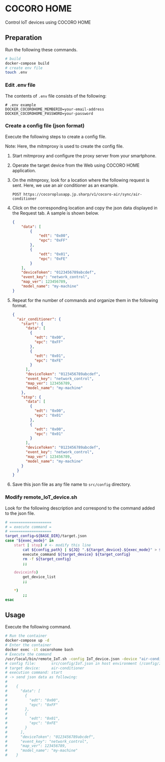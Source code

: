 # COCORO HOME
Control IoT devices using COCORO HOME

## Preparation
Run the following these commands.

```sh
# build
docker-compose build
# create env file
touch .env
```

### Edit .env file
The contents of `.env` file consists of the following:

```dosini
# .env example
DOCKER_COCOROHOME_MEMBERID=your-email-address
DOCKER_COCOROHOME_PASSWORD=your-password
```

### Create a config file (json format)
Execute the following steps to create a config file.

Note: Here, the mitmproxy is used to create the config file.

1. Start mitmproxy and configure the proxy server from your smartphone.
1. Operate the target device from the Web using COCORO HOME application.
1. On the mitmproxy, look for a location where the following request is sent. Here, we use an air conditioner as an example.

    ```
    POST https://cocoroplusapp.jp.sharp/v1/cocoro-air/sync/air-conditioner
    ```

1. Click on the corresponding location and copy the json data displayed in the Request tab. A sample is shown below.

    ```json
    {
        "data": [
            {
                "edt": "0x00",
                "epc": "0xFF"
            },
            {
                "edt": "0x01",
                "epc": "0xFE"
            }
        ],
        "deviceToken": "0123456789abcdef",
        "event_key": "network_control",
        "map_ver": 123456789,
        "model_name": "my-machine"
    }
    ```
1. Repeat for the number of commands and organize them in the following format.

    ```json
    {
      "air_conditioner": {
        "start": {
          "data": [
            {
              "edt": "0x00",
              "epc": "0xFF"
            },
            {
              "edt": "0x01",
              "epc": "0xFE"
            }
          ],
          "deviceToken": "0123456789abcdef",
          "event_key": "network_control",
          "map_ver": 123456789,
          "model_name": "my-machine"
        },
        "stop": {
          "data": [
            {
              "edt": "0x00",
              "epc": "0x01"
            },
            {
              "edt": "0x00",
              "epc": "0x01"
            }
          ],
          "deviceToken": "0123456789abcdef",
          "event_key": "network_control",
          "map_ver": 123456789,
          "model_name": "my-machine"
        }
      }
    }
    ```

1. Save this json file as any file name to `src/config` directory.

### Modify remote_IoT_device.sh
Look for the following description and correspond to the command added to the json file.

```sh
# ===================
# = execute command =
# ===================
target_config=${BASE_DIR}/target.json
case "${exec_mode}" in
    start | stop) # <- modify this line
        cat ${config_path} | ${JQ} ".${target_device}.${exec_mode}" > ${target_config}
        execute_command ${target_device} ${target_config}
        rm -f ${target_config}
        ;;

    deviceinfo)
        get_device_list
        ;;

    *)
        ;;
esac
```

## Usage
Execute the following command.

```sh
# Run the container
docker-compose up -d
# Enter the container
docker exec -it cocorohome bash
# Execute the command
/usr/local/bin/remote_IoT.sh -config IoT_device.json -device "air-conditioner" -mode start
# config file:       src/config/IoT.json in host environment (/config/IoT.json in docker environment)
# target device:     air-conditioner
# execution command: start
# -> send json data as following:
#
#    {
#      "data": [
#        {
#          "edt": "0x00",
#          "epc": "0xFF"
#        },
#        {
#          "edt": "0x01",
#          "epc": "0xFE"
#        }
#      ],
#      "deviceToken": "0123456789abcdef",
#      "event_key": "network_control",
#      "map_ver": 123456789,
#      "model_name": "my-machine"
#    }
```
